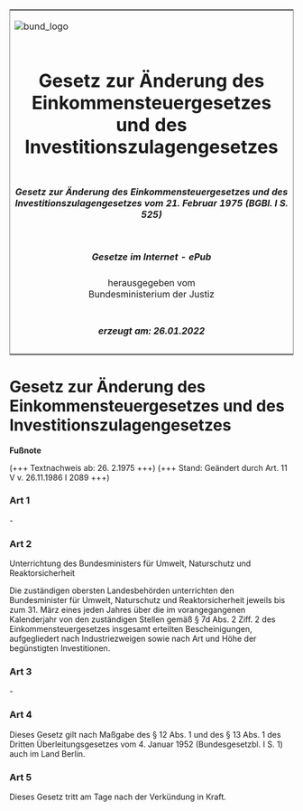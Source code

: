 <span id="DECKBLATT.html"></span>

<table border="0" frame="border" width="100%">

<tr valign="top">

<td align="left">

![bund\_logo](BfJ_2021_Web_de_de.gif)

</td>

<td align="right">

 

</td>

</tr>

<tr align="center" valign="middle">

<td colspan="2">

# Gesetz zur Änderung des Einkommensteuergesetzes und des Investitionszulagengesetzes

</td>

</tr>

<tr align="center" valign="middle">

<td colspan="2">

##### Gesetz zur Änderung des Einkommensteuergesetzes und des Investitionszulagengesetzes vom 21. Februar 1975 (BGBl. I S. 525)

</td>

</tr>

<tr align="center" valign="middle">

<td colspan="2">

  
  

##### Gesetze im Internet - ePub  
  
herausgegeben vom  
Bundesministerium der Justiz

</td>

</tr>

<tr align="center" valign="bottom">

<td colspan="2">

  
  

##### erzeugt am: 26.01.2022

</td>

</tr>

</table>

<span id="BJNR005250975.html"></span>

# Gesetz zur Änderung des Einkommensteuergesetzes und des Investitionszulagengesetzes

<div>

  
**Fußnote**

<div class="jnhtml">

<div>

<div class="jurAbsatz">

(+++ Textnachweis ab: 26. 2.1975 +++) (+++ Stand: Geändert durch Art. 11
V v. 26.11.1986 I 2089 +++)

</div>

</div>

</div>

</div>

<span id="BJNR005250975BJNE000100304.html"></span>

### Art 1  

<div>

<div class="jnhtml">

<div>

<div class="jurAbsatz">

\-

</div>

</div>

</div>

</div>

<span id="BJNR005250975BJNE000201309.html"></span>

### Art 2  
Unterrichtung des Bundesministers für Umwelt, Naturschutz und Reaktorsicherheit

<div>

<div class="jnhtml">

<div>

<div class="jurAbsatz">

Die zuständigen obersten Landesbehörden unterrichten den Bundesminister
für Umwelt, Naturschutz und Reaktorsicherheit jeweils bis zum 31. März
eines jeden Jahres über die im vorangegangenen Kalenderjahr von den
zuständigen Stellen gemäß § 7d Abs. 2 Ziff. 2 des
Einkommensteuergesetzes insgesamt erteilten Bescheinigungen,
aufgegliedert nach Industriezweigen sowie nach Art und Höhe der
begünstigten Investitionen.

</div>

</div>

</div>

</div>

<span id="BJNR005250975BJNE000300304.html"></span>

### Art 3  

<div>

<div class="jnhtml">

<div>

<div class="jurAbsatz">

\-

</div>

</div>

</div>

</div>

<span id="BJNR005250975BJNE000400304.html"></span>

### Art 4  

<div>

<div class="jnhtml">

<div>

<div class="jurAbsatz">

Dieses Gesetz gilt nach Maßgabe des § 12 Abs. 1 und des § 13 Abs. 1 des
Dritten Überleitungsgesetzes vom 4. Januar 1952 (Bundesgesetzbl. I S. 1)
auch im Land Berlin.

</div>

</div>

</div>

</div>

<span id="BJNR005250975BJNE000500304.html"></span>

### Art 5  

<div>

<div class="jnhtml">

<div>

<div class="jurAbsatz">

Dieses Gesetz tritt am Tage nach der Verkündung in Kraft.

</div>

</div>

</div>

</div>
